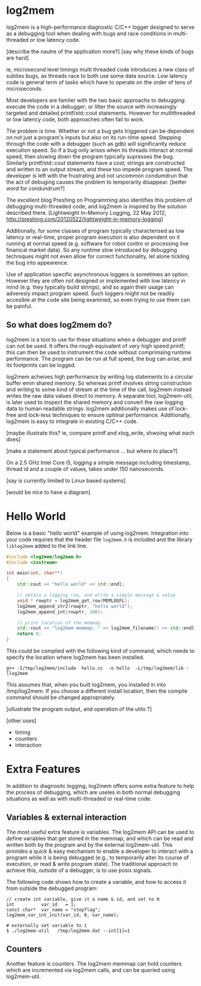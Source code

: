 log2mem
=======

log2mem is a high-performance diagnostic C/C++ logger designed to serve as a
debugging tool when dealing with bugs and race conditions in multi-threaded or
low latency code.

[describe the nautre of the application more?]
[say why these kinds of bugs are hard]

ie, microsecond level timings multi threaded code introduces a new class of
subtles bugs, as threads race to both use some data source.  Low latency code is
general term of tasks which have to operate on the order of tens of
microseconds.

Most developers are familer with the two basic approachs to debugging: execute
the code in a debugger; or litter the source with increasingly targeted and
detailed printf/std::cout statements.  However for multithreaded or low latency
code, both approaches often fail to work.

The problem is time. Whether or not a bug gets triggered can be dependent on not
just a program's inputs but also on its run-time speed.  Stepping through the
code with a debugger (such as gdb) will significantly reduce execution speed.
So if a bug only arises when its threads interact at normal speed, then slowing
down the program typically supresses the bug.  Similarly printf/std::cout
statements have a cost; strings are constructed and written to an output stream,
and these too impede program speed. The developer is left with the frustrating
and not uncommon condumdrun that the act of debuging causes the problem to
temporarily disappear. [better word for condundrum?]

The excellent blog Preshing on Programming also identifies this problem of
debugging multi-threaded code, and log2mem is inspired by the solution described
there. [Lightweight In-Memory Logging, 22 May 2012, http://preshing.com/20120522/lightweight-in-memory-logging]


Additionally, for some classes of program typically characterised as low latency
or real-time, proper program execution is also dependent on it running at normal
speed (e.g. software for robot contro or processing live finanical market data).
So any runtime slow introduced by debugging techniques might not even allow for
correct functionality, let alone tickling the bug into appearence.

Use of application specific asynchronous loggers is sometimes an option. However
they are often not designed or implemented with low latency in mind (e.g. they
typically build strings), and so again their usage can adveresly impact program
speed.  Such loggers might not be readily accesible at the code site being
examined, so even trying to use them can be painful.

So what does log2mem do?
------------------------

log2mem is a tool to use for these situations when a debugger and printf can not
be used.  It offers the rough equivalent of very high speed printf; this can
then be used to instrument the code without comprimsing runtime performance. The
program can be run at full speed, the bug can arise, and its footprints can be
logged.

log2mem acheives high performance by writing log statements to a circular buffer
emin shared memory.  So whereas printf involves string construction and writing to
some kind of stream at the time of the call, log2mem instead writes the raw data
values direct to memory. A separate tool, log2mem-util, is later used to
inspect the shared memory and convert the raw logging data to human readable
strings. log2mem additionally makes use of lock-free and lock-less techniques to
ensure optimal performance.  Additionally, log2mem is easy to integrate in
existing C/C++ code.

[maybe illustrate this?  ie, compare printf and xlog_write, shwoing what each does]

[make a statement about typical performance ... but where to place?]

On a 2.5 GHz Intel Core i5, logging a simple message including timestamp, thread
id and a couple of values, takes under 150 nanoseconds.

[say is currently limited to Linux based systems]

[would be nice to have a diagram]

Hello World
===========

Below is a basic "hello world" example of using log2mem.  Integration into your
code requires that the header file `log2mem.h` is included and the library
`liblog2mem` added to the link line.

```c++
#include <log2mem/log2mem.h>
#include <iostream>

int main(int, char**)
{
    std::cout << "hello world" << std::endl;

    // obtain a logging row, and write a simple message & value
    void * rowptr = log2mem_get_row(MEMLOGFL);
    log2mem_append_str2(rowptr, "hello world");
    log2mem_append_int(rowptr, 100);

    // print location of the memmap
    std::cout << "log2mem memmap: " << log2mem_filename() << std::endl;
    return 0;
}
```

This could be complied with the following kind of command, which needs to
specify the location where log2mem has been installed.

    g++ -I/tmp/log2mem/include  hello.cc  -o hello  -L/tmp/log2mem/lib -llog2mem

This assumes that, when you built log2mem, you installed in into
/tmp/log2mem.  If you choose a different install location, then the compile
command should be changed appropriately.


[ullustrate the program output, and operation of the utilo ?]

[other uses]
* timing
* counters
* interaction


Extra Features
==============

In addition to diagnositc logging, log2mem offers some extra feature to help the
process of debugging, which are useles in both normal debugging situations as
well as with multi-threaded or real-time code.

Variables & external interaction
--------------------------------

The most useful extra feature is variables.  The log2mem API can be used to
define variables that get stored in the memmap, and which can be read and
written both by the program and by the external log2mem-util.  This provides a
quick & easy mechanism to enable a developer to interact with a program while it
is being debugged (e.g., to temporarily alter its course of execution, or read &
write program state). The traditional approach to achieve this, outside of a
debugger, is to use posix signals.

The following code shows how to create a variable, and how to access it from
outside the debugged program:


    // create int variable, give it a name & id, and set to 0
    int          var_id   = 1;
    const char*  var_name = "stopflag";
    log2mem_var_int_init(var_id, 0, var_name);

    # externally set variable to 1
    $ ./log2mem-util   /tmp/log2mem.dat --int[1]=1

Counters
--------

Another feature is counters.  The log2mem memmap can hold counters which are
incremented via log2mem calls, and can be queried using log2mem-util.
